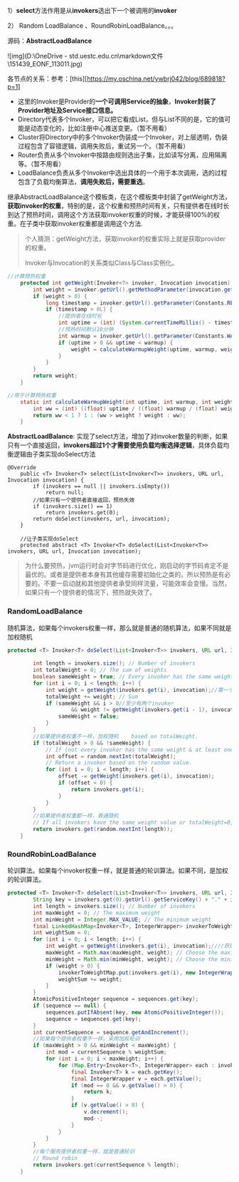 1）**select**方法作用是从**invokers**选出下一个被调用的**invoker**

2） Random LoadBalance  、RoundRobinLoadBalance。。。



源码：**AbstractLoadBalance**

![img](D:\OneDrive - std.uestc.edu.cn\markdown文件\151439_EONF_113011.jpg)

各节点的关系：参考：[this][https://my.oschina.net/ywbrj042/blog/689818?p=1]

- 这里的Invoker是Provider的**一个可调用Service的抽象**，**Invoker封装了Provider地址及Service接口信息。**
- Directory代表多个Invoker，可以把它看成List<Invoker>，但与List不同的是，它的值可能是动态变化的，比如注册中心推送变更。（暂不用看）
- Cluster将Directory中的多个Invoker伪装成一个Invoker，对上层透明，伪装过程包含了容错逻辑，调用失败后，重试另一个。（暂不用看）
- Router负责从多个Invoker中按路由规则选出子集，比如读写分离，应用隔离等。（暂不用看）
- LoadBalance负责从多个Invoker中选出具体的一个用于本次调用，选的过程包含了负载均衡算法，**调用失败后，需要重选**。

继承AbstractLoadBalance这个模板类，在这个模板类中封装了getWeight方法，**获取invoker的权重**，特别的是，这个权重和预热时间有关，只有提供者在线时长到达了预热时间，调用这个方法获取invoker权重的时候，才能获得100%的权重。在子类中获取invoker权重都是调用这个方法.

> 个人猜测：getWeight方法，获取invoker的权重实际上就是获取provider的权重。
>
> Invoker与Invocation的关系类似Class与Class实例化。

```java
//计算预热权重
    protected int getWeight(Invoker<?> invoker, Invocation invocation) {
        int weight = invoker.getUrl().getMethodParameter(invocation.getMethodName(), Constants.WEIGHT_KEY, Constants.DEFAULT_WEIGHT);
        if (weight > 0) {
            long timestamp = invoker.getUrl().getParameter(Constants.REMOTE_TIMESTAMP_KEY, 0L);
            if (timestamp > 0L) {
                //提供者在线时长
                int uptime = (int) (System.currentTimeMillis() - timestamp);
                //预热时间默认10分钟
                int warmup = invoker.getUrl().getParameter(Constants.WARMUP_KEY, Constants.DEFAULT_WARMUP);
                if (uptime > 0 && uptime < warmup) {
                    weight = calculateWarmupWeight(uptime, warmup, weight);
                }
            }
        }
        return weight;
    }

//用于计算预热权重
    static int calculateWarmupWeight(int uptime, int warmup, int weight) {
        int ww = (int) ((float) uptime / ((float) warmup / (float) weight));
        return ww < 1 ? 1 : (ww > weight ? weight : ww);
    }
```

**AbstractLoadBalance**:  实现了select方法，增加了对invoker数量的判断，如果只有一个直接返回，**invokers超过1个才需要使用负载均衡选择逻辑**，具体负载均衡逻辑由子类实现doSelect方法

```
@Override
    public <T> Invoker<T> select(List<Invoker<T>> invokers, URL url, Invocation invocation) {
        if (invokers == null || invokers.isEmpty())
            return null;
        //如果只有一个提供者直接返回，预热失效
        if (invokers.size() == 1)
            return invokers.get(0);
        return doSelect(invokers, url, invocation);
    }

    //让子类实现doSelect
    protected abstract <T> Invoker<T> doSelect(List<Invoker<T>> invokers, URL url, Invocation invocation);
```

> 为什么要预热，jvm运行时会对字节码进行优化，刚启动的字节码肯定不是最优的。或者是提供者本身有其他缓存需要初始化之类的。所以预热是有必要的。不要一启动就和其他提供者承受同样流量，可能效率会变慢。当然，如果只有一个提供者的情况下，预热就失效了。

### RandomLoadBalance

随机算法，如果每个invokers权重一样，那么就是普通的随机算法，如果不同就是加权随机

```java
protected <T> Invoker<T> doSelect(List<Invoker<T>> invokers, URL url, Invocation invocation) {
    
        int length = invokers.size(); // Number of invokers
        int totalWeight = 0; // The sum of weights
        boolean sameWeight = true; // Every invoker has the same weight?
        for (int i = 0; i < length; i++) {
            int weight = getWeight(invokers.get(i), invocation);//第一个weight
            totalWeight += weight; // Sum
            if (sameWeight && i > 0//至少有两个invoker
                    && weight != getWeight(invokers.get(i - 1), invocation)) {
                sameWeight = false;
            }
        }
        //如果提供者权重不一样，加权随机    based on totalWeight.
        if (totalWeight > 0 && !sameWeight) {
            // If (not every invoker has the same weight & at least one invoker's weight>0), select randomly based on totalWeight.
            int offset = random.nextInt(totalWeight);
            // Return a invoker based on the random value.
            for (int i = 0; i < length; i++) {
                offset -= getWeight(invokers.get(i), invocation);
                if (offset < 0) {
                    return invokers.get(i);
                }
            }
        }
        //如果提供者权重都一样，普通随机
        // If all invokers have the same weight value or totalWeight=0, return evenly.
        return invokers.get(random.nextInt(length));
    }
```

### RoundRobinLoadBalance

轮训算法。如果每个invoker权重一样，就是普通的轮训算法。如果不同，是加权的轮训算法。

```java
protected <T> Invoker<T> doSelect(List<Invoker<T>> invokers, URL url, Invocation invocation) {
        String key = invokers.get(0).getUrl().getServiceKey() + "." + invocation.getMethodName();
        int length = invokers.size(); // Number of invokers
        int maxWeight = 0; // The maximum weight
        int minWeight = Integer.MAX_VALUE; // The minimum weight
        final LinkedHashMap<Invoker<T>, IntegerWrapper> invokerToWeightMap = new LinkedHashMap<Invoker<T>, IntegerWrapper>();
        int weightSum = 0;
        for (int i = 0; i < length; i++) {
            int weight = getWeight(invokers.get(i), invocation);////获取权重值
            maxWeight = Math.max(maxWeight, weight); // Choose the maximum weight
            minWeight = Math.min(minWeight, weight); // Choose the minimum weight
            if (weight > 0) {
                invokerToWeightMap.put(invokers.get(i), new IntegerWrapper(weight));
                weightSum += weight;
            }
        }
        AtomicPositiveInteger sequence = sequences.get(key);
        if (sequence == null) {
            sequences.putIfAbsent(key, new AtomicPositiveInteger());
            sequence = sequences.get(key);
        }
        int currentSequence = sequence.getAndIncrement();
        //如果每个提供者权重不一样，采用加权轮训
        if (maxWeight > 0 && minWeight < maxWeight) {
            int mod = currentSequence % weightSum;
            for (int i = 0; i < maxWeight; i++) {
                for (Map.Entry<Invoker<T>, IntegerWrapper> each : invokerToWeightMap.entrySet()) {
                    final Invoker<T> k = each.getKey();
                    final IntegerWrapper v = each.getValue();
                    if (mod == 0 && v.getValue() > 0) {
                        return k;
                    }
                    if (v.getValue() > 0) {
                        v.decrement();
                        mod--;
                    }
                }
            }
        }
        //每个服务提供者权重一样，就是普通轮训
        // Round robin
        return invokers.get(currentSequence % length);
    }
```


